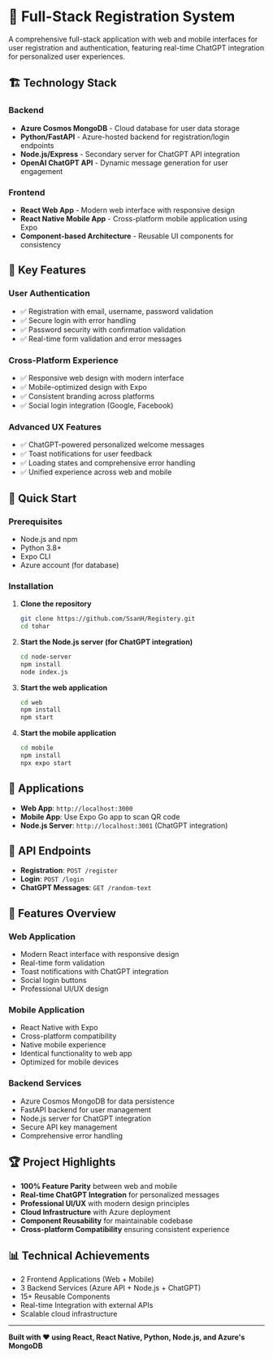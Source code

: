 # 🚀 Full-Stack Registration System

A comprehensive full-stack application with web and mobile interfaces for user registration and authentication, featuring real-time ChatGPT integration for personalized user experiences.

## 🏗️ Technology Stack

### Backend
- **Azure Cosmos MongoDB** - Cloud database for user data storage
- **Python/FastAPI** - Azure-hosted backend for registration/login endpoints
- **Node.js/Express** - Secondary server for ChatGPT API integration
- **OpenAI ChatGPT API** - Dynamic message generation for user engagement

### Frontend
- **React Web App** - Modern web interface with responsive design
- **React Native Mobile App** - Cross-platform mobile application using Expo
- **Component-based Architecture** - Reusable UI components for consistency

## 🎯 Key Features

### User Authentication
- ✅ Registration with email, username, password validation
- ✅ Secure login with error handling
- ✅ Password security with confirmation validation
- ✅ Real-time form validation and error messages

### Cross-Platform Experience
- ✅ Responsive web design with modern interface
- ✅ Mobile-optimized design with Expo
- ✅ Consistent branding across platforms
- ✅ Social login integration (Google, Facebook)

### Advanced UX Features
- ✅ ChatGPT-powered personalized welcome messages
- ✅ Toast notifications for user feedback
- ✅ Loading states and comprehensive error handling
- ✅ Unified experience across web and mobile

## 🚀 Quick Start

### Prerequisites
- Node.js and npm
- Python 3.8+
- Expo CLI
- Azure account (for database)

### Installation

1. **Clone the repository**
   ```bash
   git clone https://github.com/SsanH/Registery.git
   cd tohar
   ```

2. **Start the Node.js server (for ChatGPT integration)**
   ```bash
   cd node-server
   npm install
   node index.js
   ```

3. **Start the web application**
   ```bash
   cd web
   npm install
   npm start
   ```

4. **Start the mobile application**
   ```bash
   cd mobile
   npm install
   npx expo start
   ```

## 📱 Applications

- **Web App**: `http://localhost:3000`
- **Mobile App**: Use Expo Go app to scan QR code
- **Node.js Server**: `http://localhost:3001` (ChatGPT integration)

## 🔧 API Endpoints

- **Registration**: `POST /register`
- **Login**: `POST /login`
- **ChatGPT Messages**: `GET /random-text`

## 🎨 Features Overview

### Web Application
- Modern React interface with responsive design
- Real-time form validation
- Toast notifications with ChatGPT integration
- Social login buttons
- Professional UI/UX design

### Mobile Application
- React Native with Expo
- Cross-platform compatibility
- Native mobile experience
- Identical functionality to web app
- Optimized for mobile devices

### Backend Services
- Azure Cosmos MongoDB for data persistence
- FastAPI backend for user management
- Node.js server for ChatGPT integration
- Secure API key management
- Comprehensive error handling

## 🏆 Project Highlights

- **100% Feature Parity** between web and mobile
- **Real-time ChatGPT Integration** for personalized messages
- **Professional UI/UX** with modern design principles
- **Cloud Infrastructure** with Azure deployment
- **Component Reusability** for maintainable codebase
- **Cross-platform Compatibility** ensuring consistent experience

## 📊 Technical Achievements

- 2 Frontend Applications (Web + Mobile)
- 3 Backend Services (Azure API + Node.js + ChatGPT)
- 15+ Reusable Components
- Real-time Integration with external APIs
- Scalable cloud infrastructure

---

**Built with ❤️ using React, React Native, Python, Node.js, and Azure's MongoDB** 
